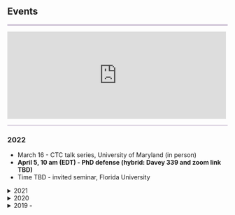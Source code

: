 ## Events
<hr style="height:2px;border-width:0;color:gray;background-color:#B3A1BF">

<iframe src="https://calendar.google.com/calendar/embed?height=200&wkst=2&bgcolor=%23B39DDB&ctz=America%2FNew_York&showTitle=0&showTabs=0&showCalendars=1&showDate=1&showPrint=0&src=eXVhbmNjOTVAZ21haWwuY29t&color=%23039BE5" style="border-width:0" width="500" height="200" frameborder="0" scrolling="no"></iframe>
<hr style="height:1px;border-width:0;color:gray;background-color:#B3A1BF">



### 2022
* March 16 - CTC talk series, University of Maryland (in person)
* **April 5, 10 am (EDT) - PhD defense (hybrid: Davey 339 and zoom link TBD)**
* Time TBD - invited seminar, Florida University

<details><summary>2021</summary>
 <ul>
<li> 12/2021 - HEP seminar, Columbia University [<a href="https://yuan-cc.github.io/files/columbia_slides.pdf">Slides</a>]</li>
<li> 11/2021 - talk, THAT seminar, DESY (virtual)</li>
<li> 10/2021 - talk, astronomy colloquium, UNLV (virtual)</li>
<li> 07/2021 - contributed talk, European Physical Society Conference on High Energy Physics (EPS-HEP)</li>
<li> 04/2021 - contributed talk, APS April Meeting (virtual)</li>
   </ul>
</details>

<details><summary>2020</summary>
  <ul>
   <li>10/2020 - CCAPP AstroParticle Lunch, OSU (virtual) </li>
   <li>10/2020 - astronomical seminar, Tohoku University, Japan (virtual)</li> 
   <li>09/2020 - lunch talk, Dept. of Astronomy & Astrophysics, Penn State </li>
   <li>08/2020 - contributed taik, Time-Domain High-Energy Messenger Astrophysics Workshop, University of Kyoto, Japan</li>
   </ul>
</details>

<details><summary>2019 - </summary>
 <ul>
<li>07/2019 - (poster)36th International Cosmic Ray Conference (ICRC), Madison, WI</li>
<li>06/2019 - contributed talk, IGC@25: Multimessenger Universe Workshop, State College, PA</li>
<li>04/2018 - passed the Doctoral Comprehensive Exam </li>
<li>01/2018 - contributed talk, APS April meeting, Columbus, OH</li>
<li>10/2016 - passed the candidancy exam </li>
<li>06/2016 - obtained B.Sc. of Astronomy from Nanjing University</li>
<li>08/2015 - lunch talk, Dept. of Astronomy & Astrophysics, Penn State</li>
  </ul>
</details>
